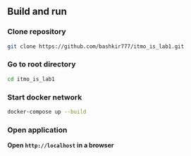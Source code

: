 ## Build and run

### Clone repository

```bash
git clone https://github.com/bashkir777/itmo_is_lab1.git
```

### Go to root directory

```bash
cd itmo_is_lab1
```

### Start docker network

```bash
docker-compose up --build
```
### Open application

__Open `http://localhost` in a browser__